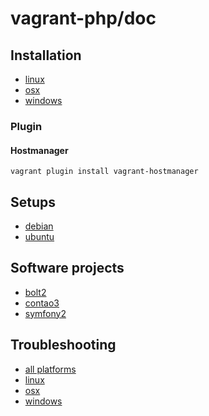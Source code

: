 # vagrant-php/doc

## Installation

 * [linux][1]
 * [osx][2]
 * [windows][3]

### Plugin

#### Hostmanager

```{.sh}
vagrant plugin install vagrant-hostmanager
```

## Setups

 * [debian][4]
 * [ubuntu][5]

## Software projects

 * [bolt2][6]
 * [contao3][7]
 * [symfony2][8]

## Troubleshooting

 * [all platforms][9]
 * [linux][10]
 * [osx][11]
 * [windows][12]

[1]: installation/linux.md
[2]: installation/osx.md
[3]: installation/windows.md

[4]: https://github.com/vagrant-php/debian
[5]: https://github.com/vagrant-php/ubuntu

[6]: https://github.com/vagrant-php/create-bolt2-project
[7]: https://github.com/vagrant-php/create-contao3-project
[8]: https://github.com/vagrant-php/create-symfony2-project

[9]: troubleshooting/allplatforms.md
[10]: troubleshooting/linux.md
[11]: troubleshooting/osx.md
[12]: troubleshooting/windows.md
